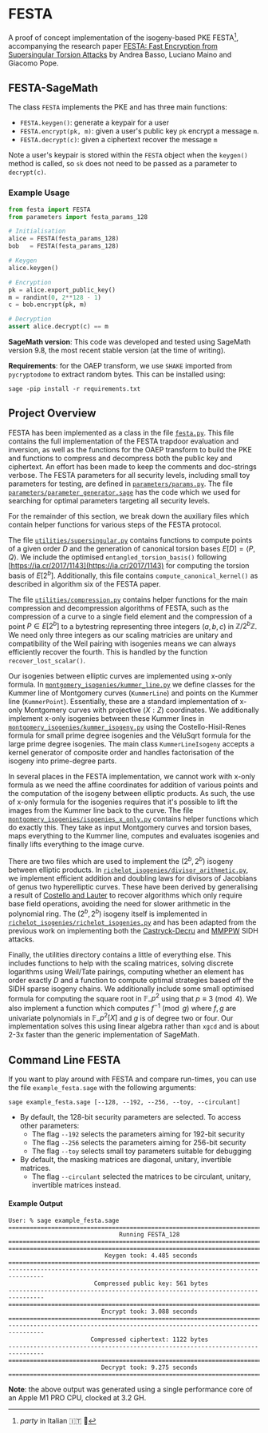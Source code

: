 # FESTA 

A proof of concept implementation of the isogeny-based PKE FESTA[^1], accompanying 
the research paper 
[FESTA: Fast Encryption from Supersingular Torsion Attacks](https://eprint.iacr.org/2023/660)
by Andrea Basso, Luciano Maino and Giacomo Pope.

[^1]: *party* in Italian :it: :tada:

## FESTA-SageMath

The class `FESTA` implements the PKE and has three main functions:

- `FESTA.keygen()`: generate a keypair for a user
- `FESTA.encrypt(pk, m)`: given a user's public key `pk` encrypt a message `m`.
- `FESTA.decrypt(c)`: given a ciphertext recover the message `m`

Note a user's keypair is stored within the `FESTA` object when the `keygen()` method is called, so 
`sk` does not need to be passed as a parameter to `decrypt(c)`.

### Example Usage

```python
from festa import FESTA
from parameters import festa_params_128

# Initialisation 
alice = FESTA(festa_params_128)
bob   = FESTA(festa_params_128)

# Keygen
alice.keygen()

# Encryption
pk = alice.export_public_key()
m = randint(0, 2**128 - 1)
c = bob.encrypt(pk, m)

# Decryption
assert alice.decrypt(c) == m
```

**SageMath version**: This code was developed and tested using SageMath version 9.8, the most recent stable version (at the time of writing).

**Requirements**: for the OAEP transform, we use `SHAKE` imported from `pycryptodome` to extract random bytes. This can be installed using:
```
sage -pip install -r requirements.txt
```

## Project Overview

FESTA has been implemented as a class in the file [`festa.py`](festa.py). This file contains the full 
implementation of the FESTA trapdoor evaluation and inversion, as well as the functions for the OAEP 
transform to build the PKE and functions to compress and decompress both the public key and ciphertext. 
An effort has been made to keep the comments and doc-strings verbose. The FESTA parameters for all security 
levels, including small toy parameters for testing, are defined in [`parameters/params.py`](/FESTA-PKE/FESTA-SageMath/blob/main/parameters/params.py). 
The file [`parameters/parameter_generator.sage`](/FESTA-PKE/FESTA-SageMath/blob/main/parameters/parameter_generator.sage) 
has the code which we used for searching for optimal parameters
targeting all security levels.

For the remainder of this section, we break down the auxiliary files which contain helper functions for various steps of the FESTA protocol.

The file [`utilities/supersingular.py`](/FESTA-PKE/FESTA-SageMath/blob/main/utilities/supersingular.py) 
contains functions to compute points of a given 
order $D$ and the generation of canonical 
torsion bases $E[D] = \langle P, Q \rangle$. We include the optimised `entangled_torsion_basis()` following 
[https://ia.cr/2017/1143](https://ia.cr/2017/1143) for computing the torsion basis of $E[2^b]$.
Additionally, this file contains `compute_canonical_kernel()` as described in algorithm six of the 
FESTA paper. 

The file [`utilities/compression.py`](/FESTA-PKE/FESTA-SageMath/blob/main/utilities/compression.py) 
contains helper functions for the main compression and decompression algorithms 
of FESTA, such as the compression of a curve to a single field element and the compression of a point $P \in E[2^b]$ to a bytestring 
representing three integers $(a,b,c)$ in $\mathbb{Z}/2^b\mathbb{Z}$. We need only three integers as our scaling matricies are unitary
and compatibility of the Weil pairing with isogenies means we can always efficiently recover the fourth. This is handled by the function
`recover_lost_scalar()`.

Our isogenies between elliptic curves are implemented using x-only formula. 
In [`montgomery_isogenies/kummer_line.py`](/FESTA-PKE/FESTA-SageMath/blob/main/montgomery_isogenies/kummer_line.py) 
we define classes for the Kummer line of Montgomery curves (`KummerLine`) and points on the Kummer line (`KummerPoint`). Essentially, these are a standard 
implementation of x-only Montgomery curves with projective $(X : Z)$ coordinates. We additionally implement x-only isogenies between 
these Kummer lines in [`montgomery_isogenies/kummer_isogeny.py`](/FESTA-PKE/FESTA-SageMath/blob/main/montgomery_isogenies/kummer_isogeny.py) 
using the Costello-Hisil-Renes formula for small prime degree isogenies
and the VéluSqrt formula for the large prime degree isogenies. The main class `KummerLineIsogeny` accepts a kernel generator of composite 
order and handles factorisation of the isogeny into prime-degree parts.

In several places in the FESTA implementation, we cannot work with x-only formula as we need the affine coordinates for addition of various 
points and the computation of the isogeny between elliptic products. As such, the use of x-only formula for the isogenies requires that it's 
possible to lift the images from the Kummer line back to the curve. 
The file [`montgomery_isogenies/isogenies_x_only.py`](/FESTA-PKE/FESTA-SageMath/blob/main/montgomery_isogenies/isogenies_x_only.py) contains helper functions which do exactly this. They take as input Montgomery curves 
and torsion bases, maps everything to the Kummer line, computes and evaluates isogenies and finally lifts everything to the image curve.

There are two files which are used to implement the $(2^b,2^b)$ isogeny between elliptic products. In [`richelot_isogenies/divisor_arithmetic.py`](/FESTA-PKE/FESTA-SageMath/blob/main/richelot_isogenies/divisor_arithmetic.py), 
we implement efficient addition and doubling laws for divisors of Jacobians of genus two hyperelliptic curves. These have been derived by generalising 
a result of [Costello and Lauter](https://eprint.iacr.org/2011/306) to recover algorithms which only require base field operations, avoiding the need 
for slower arithmetic in the polynomial ring. The $(2^b,2^b)$ isogeny itself is implemented in [`richelot_isogenies/richelot_isogenies.py`](/FESTA-PKE/FESTA-SageMath/blob/main/richelot_isogenies/richelot_isogenies.py) and has 
been adapted from the previous work on implementing both the [Castryck-Decru](https://github.com/jack4818/Castryck-Decru-SageMath) and 
[MMPPW](https://github.com/Breaking-SIDH/direct-attack) SIDH attacks.

Finally, the utilities directory contains a little of everything else. This includes functions to help with the scaling matrices, 
solving discrete logarithms using Weil/Tate pairings, computing whether an element has order exactly $D$ and a function to 
compute optimal strategies based off the SIDH sparse isogeny chains. We additionally include some small optimised formula for computing the square root in $\mathbb{F}\_{p^2}$
using that $p \equiv 3 \pmod 4$. We also implement a function which computes $f^{-1} \pmod g$ where $f,g$ are univariate polynomials 
in $\mathbb{F}\_{p^2}[X]$ and $g$ is of degree two or four. 
Our implementation solves this using linear algebra rather than `xgcd` and is about 2-3x faster
than the generic implementation of SageMath.

## Command Line FESTA

If you want to play around with FESTA and compare run-times, you can use the
file `example_festa.sage` with the following arguments:

```
sage example_festa.sage [--128, --192, --256, --toy, --circulant]
```

- By default, the 128-bit security parameters are selected. To access other parameters:
  - The flag `--192` selects the parameters aiming for 192-bit security 
  - The flag `--256` selects the parameters aiming for 256-bit security 
  - The flag `--toy` selects small toy parameters suitable for debugging
- By default, the masking matrices are diagonal, unitary, invertible matrices.
  - The flag `--circulant` selected the matrices to be circulant, unitary, invertible matrices instead.

#### Example Output

```
User: % sage example_festa.sage
================================================================================
                               Running FESTA_128                                
================================================================================
================================================================================
                           Keygen took: 4.485 seconds
================================================================================
--------------------------------------------------------------------------------
                        Compressed public key: 561 bytes
--------------------------------------------------------------------------------
================================================================================
                          Encrypt took: 3.088 seconds
================================================================================
--------------------------------------------------------------------------------
                       Compressed ciphertext: 1122 bytes
--------------------------------------------------------------------------------
================================================================================
                          Decrypt took: 9.275 seconds
================================================================================
```

**Note**: the above output was generated using a single performance core of an Apple M1 PRO CPU, clocked at 3.2 GH.
